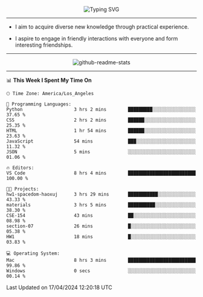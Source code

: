 <p align="center">
  <img src="https://readme-typing-svg.demolab.com?font=Fira+Code&weight=500&size=32&duration=2500&pause=1600&center=true&vCenter=true&random=false&width=1024&height=64&lines=Hi+there+%F0%9F%91%8B;I'm+delighted+you+could+make+it+here+%F0%9F%8E%89;I'm+Harry%2C+a+college+student+still+finding+my+way" alt="Typing SVG" />
</p>


---


- I aim to acquire diverse new knowledge through practical experience.

- I aspire to engage in friendly interactions with everyone and form interesting friendships.


---


<p align="center">
  <img src="https://github-readme-stats.vercel.app/api?username=Harry-Jing&show_icons=true" alt="github-readme-stats"/>
</p>


---

<!--START_SECTION:waka-->
📊 **This Week I Spent My Time On** 

```text
🕑︎ Time Zone: America/Los_Angeles

💬 Programming Languages: 
Python                   3 hrs 2 mins        █████████░░░░░░░░░░░░░░░░   37.65 % 
CSS                      2 hrs 2 mins        ██████░░░░░░░░░░░░░░░░░░░   25.35 % 
HTML                     1 hr 54 mins        ██████░░░░░░░░░░░░░░░░░░░   23.63 % 
JavaScript               54 mins             ███░░░░░░░░░░░░░░░░░░░░░░   11.32 % 
JSON                     5 mins              ░░░░░░░░░░░░░░░░░░░░░░░░░   01.06 % 

🔥 Editors: 
VS Code                  8 hrs 4 mins        █████████████████████████   100.00 % 

🐱‍💻 Projects: 
hw1-spacedom-haoxuj      3 hrs 29 mins       ███████████░░░░░░░░░░░░░░   43.33 % 
materials                3 hrs 5 mins        ██████████░░░░░░░░░░░░░░░   38.30 % 
CSE-154                  43 mins             ██░░░░░░░░░░░░░░░░░░░░░░░   08.98 % 
section-07               26 mins             █░░░░░░░░░░░░░░░░░░░░░░░░   05.38 % 
HW1                      18 mins             █░░░░░░░░░░░░░░░░░░░░░░░░   03.83 % 

💻 Operating System: 
Mac                      8 hrs 3 mins        █████████████████████████   99.86 % 
Windows                  0 secs              ░░░░░░░░░░░░░░░░░░░░░░░░░   00.14 % 
```


 Last Updated on 17/04/2024 12:20:18 UTC
<!--END_SECTION:waka-->
